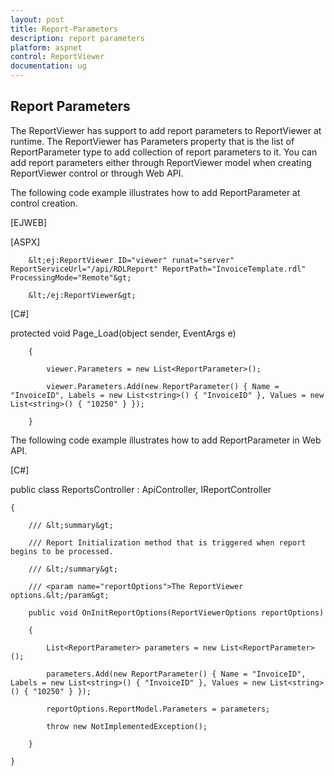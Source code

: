 ```yaml
---
layout: post
title: Report-Parameters
description: report parameters
platform: aspnet
control: ReportViewer
documentation: ug
---
```


## Report Parameters

The ReportViewer has support to add report parameters to ReportViewer at runtime. The ReportViewer has Parameters property that is the list of ReportParameter type to add collection of report parameters to it. You can add report parameters either through ReportViewer model when creating ReportViewer control or through Web API.

The following code example illustrates how to add ReportParameter at control creation.







[EJWEB]

[ASPX]

        &lt;ej:ReportViewer ID="viewer" runat="server" ReportServiceUrl="/api/RDLReport" ReportPath="InvoiceTemplate.rdl" ProcessingMode="Remote"&gt;

        &lt;/ej:ReportViewer&gt;



[C#]

protected void Page_Load(object sender, EventArgs e)

        {

            viewer.Parameters = new List<ReportParameter>();

            viewer.Parameters.Add(new ReportParameter() { Name = "InvoiceID", Labels = new List<string>() { "InvoiceID" }, Values = new List<string>() { "10250" } });

        }



The following code example illustrates how to add ReportParameter in Web API.

[C#]



public class ReportsController : ApiController, IReportController

    {

        /// &lt;summary&gt;

        /// Report Initialization method that is triggered when report begins to be processed.

        /// &lt;/summary&gt;

        /// <param name="reportOptions">The ReportViewer options.&lt;/param&gt;

        public void OnInitReportOptions(ReportViewerOptions reportOptions)

        {

            List<ReportParameter> parameters = new List<ReportParameter>();

            parameters.Add(new ReportParameter() { Name = "InvoiceID", Labels = new List<string>() { "InvoiceID" }, Values = new List<string>() { "10250" } });

            reportOptions.ReportModel.Parameters = parameters;

            throw new NotImplementedException();

        }        

    }



